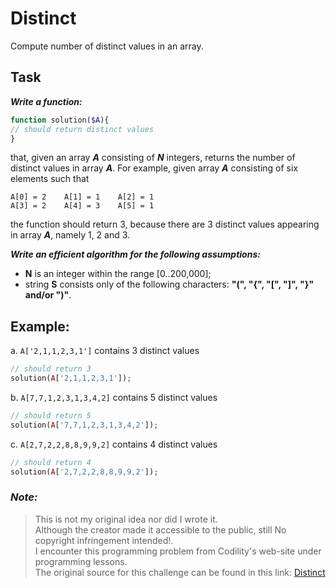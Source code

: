# Distinct

Compute number of distinct values in an array.

## Task

**_Write a function:_**

```php
function solution($A){
// should return distinct values
}
```

that, given an array **_A_** consisting of **_N_** integers, returns the number of distinct values in array **_A_**. For
example, given array **_A_** consisting of six elements such that

```
A[0] = 2    A[1] = 1    A[2] = 1
A[3] = 2    A[4] = 3    A[5] = 1
```

the function should return 3, because there are 3 distinct values appearing in array **_A_**, namely 1, 2 and 3.

**_Write an efficient algorithm for the following assumptions:_**

* **N** is an integer within the range [0..200,000];
* string **S** consists only of the following characters: **"(", "{", "[", "]", "}" and/or ")"**.

## Example:

a. `A['2,1,1,2,3,1']` contains 3 distinct values

```php
// should return 3
solution(A['2,1,1,2,3,1']);
```

b. `A[7,7,1,2,3,1,3,4,2]`  contains 5 distinct values

```php
// should return 5
solution(A['7,7,1,2,3,1,3,4,2']);
```

c. `A[2,7,2,2,8,8,9,9,2]` contains 4 distinct values

```php
// should return 4
solution(A['2,7,2,2,8,8,9,9,2']);
```

### *Note:*

> This is not my original idea nor did I wrote it.  
Although the creator made it accessible to the public, still No copyright infringement intended!.  
I encounter this programming problem from Codility's web-site under programming lessons.  
The original source for this challenge can be found in this link:
[Distinct](https://app.codility.com/programmers/lessons/6-sorting/distinct/)